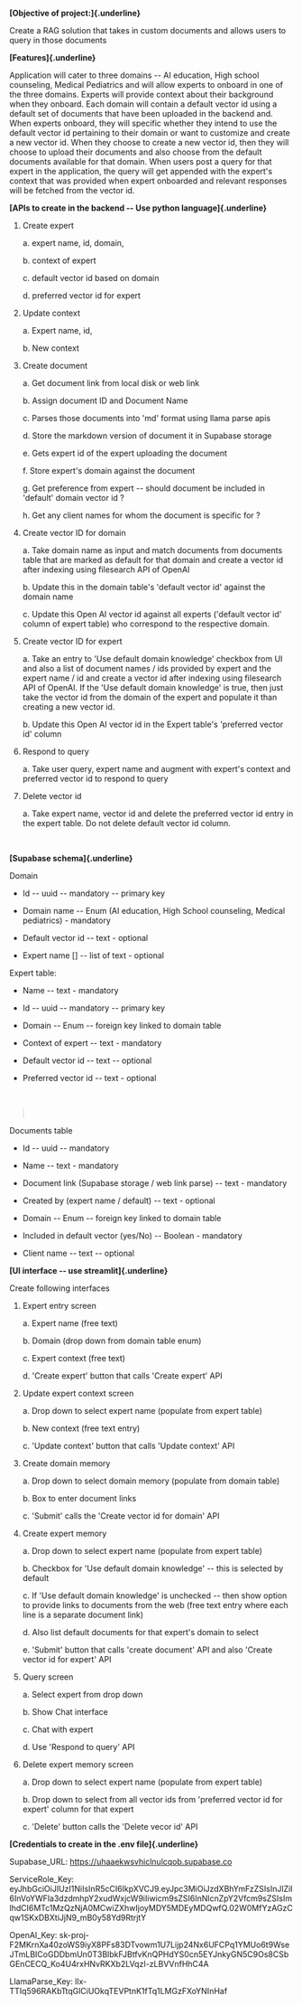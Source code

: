 **[Objective of project:]{.underline}**

Create a RAG solution that takes in custom documents and allows users to
query in those documents

**[Features]{.underline}**

Application will cater to three domains -- AI education, High school
counseling, Medical Pediatrics and will allow experts to onboard in one
of the three domains. Experts will provide context about their
background when they onboard. Each domain will contain a default vector
id using a default set of documents that have been uploaded in the
backend and. When experts onboard, they will specific whether they
intend to use the default vector id pertaining to their domain or want
to customize and create a new vector id. When they choose to create a
new vector id, then they will choose to upload their documents and also
choose from the default documents available for that domain. When users
post a query for that expert in the application, the query will get
appended with the expert's context that was provided when expert
onboarded and relevant responses will be fetched from the vector id.

**[APIs to create in the backend -- Use python language]{.underline}**

1.  Create expert

    a.  expert name, id, domain,

    b.  context of expert

    c.  default vector id based on domain

    d.  preferred vector id for expert

2.  Update context

    a.  Expert name, id,

    b.  New context

3.  Create document

    a.  Get document link from local disk or web link

    b.  Assign document ID and Document Name

    c.  Parses those documents into 'md' format using llama parse apis

    d.  Store the markdown version of document it in Supabase storage

    e.  Gets expert id of the expert uploading the document

    f.  Store expert's domain against the document

    g.  Get preference from expert -- should document be included in
        'default' domain vector id ?

    h.  Get any client names for whom the document is specific for ?

4.  Create vector ID for domain

    a.  Take domain name as input and match documents from documents
        table that are marked as default for that domain and create a
        vector id after indexing using filesearch API of OpenAI

    b.  Update this in the domain table's 'default vector id' against
        the domain name

    c.  Update this Open AI vector id against all experts ('default
        vector id' column of expert table) who correspond to the
        respective domain.

5.  Create vector ID for expert

    a.  Take an entry to 'Use default domain knowledge' checkbox from UI
        and also a list of document names / ids provided by expert and
        the expert name / id and create a vector id after indexing using
        filesearch API of OpenAI. If the 'Use default domain knowledge'
        is true, then just take the vector id from the domain of the
        expert and populate it than creating a new vector id.

    b.  Update this Open AI vector id in the Expert table's 'preferred
        vector id' column

6.  Respond to query

    a.  Take user query, expert name and augment with expert's context
        and preferred vector id to respond to query

7.  Delete vector id

    a.  Take expert name, vector id and delete the preferred vector id
        entry in the expert table. Do not delete default vector id
        column.

 

**[Supabase schema]{.underline}**

Domain

-   Id -- uuid -- mandatory -- primary key

-   Domain name -- Enum (AI education, High School counseling, Medical
    pediatrics) - mandatory

-   Default vector id -- text - optional

-   Expert name \[\] -- list of text - optional

Expert table:

-   Name -- text - mandatory

-   Id -- uuid -- mandatory -- primary key

-   Domain -- Enum -- foreign key linked to domain table

-   Context of expert -- text - mandatory

-   Default vector id -- text -- optional

-   Preferred vector id -- text - optional

 

>  

Documents table

-   Id -- uuid -- mandatory

-   Name -- text - mandatory

-   Document link (Supabase storage / web link parse) -- text -
    mandatory

-   Created by (expert name / default) -- text - optional

-   Domain -- Enum -- foreign key linked to domain table

-   Included in default vector (yes/No) -- Boolean - mandatory

-   Client name -- text -- optional

**[UI interface -- use streamlit]{.underline}**

Create following interfaces

1.  Expert entry screen

    a.  Expert name (free text)

    b.  Domain (drop down from domain table enum)

    c.  Expert context (free text)

    d.  'Create expert' button that calls 'Create expert' API

2.  Update expert context screen

    a.  Drop down to select expert name (populate from expert table)

    b.  New context (free text entry)

    c.  'Update context' button that calls 'Update context' API

3.  Create domain memory

    a.  Drop down to select domain memory (populate from domain table)

    b.  Box to enter document links

    c.  'Submit' calls the 'Create vector id for domain' API

4.  Create expert memory

    a.  Drop down to select expert name (populate from expert table)

    b.  Checkbox for 'Use default domain knowledge' -- this is selected
        by default

    c.  If 'Use default domain knowledge' is unchecked -- then show
        option to provide links to documents from the web (free text
        entry where each line is a separate document link)

    d.  Also list default documents for that expert's domain to select

    e.  'Submit' button that calls 'create document' API and also
        'Create vector id for expert' API

5.  Query screen

    a.  Select expert from drop down

    b.  Show Chat interface

    c.  Chat with expert

    d.  Use 'Respond to query' API

6.  Delete expert memory screen

    a.  Drop down to select expert name (populate from expert table)

    b.  Drop down to select from all vector ids from 'preferred vector
        id for expert' column for that expert

    c.  'Delete' button calls the 'Delete vecor id' API

**[Credentials to create in the .env file]{.underline}**

Supabase_URL: <https://uhaaekwsvhiclnulcqob.supabase.co>

ServiceRole_Key:
eyJhbGciOiJIUzI1NiIsInR5cCI6IkpXVCJ9.eyJpc3MiOiJzdXBhYmFzZSIsInJlZiI6InVoYWFla3dzdmhpY2xudWxjcW9iIiwicm9sZSI6InNlcnZpY2Vfcm9sZSIsImlhdCI6MTc1MzQzNjA0MCwiZXhwIjoyMDY5MDEyMDQwfQ.02W0MfYzAGzCqw1SKxDBXtiJjN9_mB0y58Yd9RtrjtY

OpenAI_Key:
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

LlamaParse_Key: llx-TTIq596RAKbTtqGlCiUOkqTEVPtnK1fTq1LMGzFXoYNInHaf
